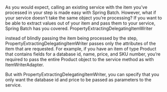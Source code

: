 As you would expect, calling an existing service with the item you’ve processed in your step is made easy with Spring Batch. However, what if your service doesn’t take the same object you’re processing? If you want to be able to extract values out of your item and pass them to your service, Spring Batch has you covered. PropertyExtractingDelegatingItemWriter

instead of blindly passing the item being processed by the step, PropertyExtractingDelegatingItemWriter
passes only the attributes of the item that are requested. For example, if you have an item of type
Product that contains fields for a database id, name, price, and SKU number, you’re required
to pass the entire Product object to the service method as with ItemWriterAdapter.

But with PropertyExtractingDelegatingItemWriter, you can specify that you only want the database id and price to be passed as parameters to the service.